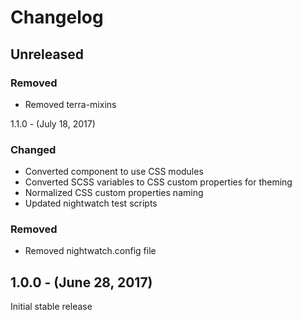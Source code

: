 Changelog
=========

Unreleased
----------
### Removed
* Removed terra-mixins

1.1.0 - (July 18, 2017)
### Changed
* Converted component to use CSS modules
* Converted SCSS variables to CSS custom properties for theming
* Normalized CSS custom properties naming
* Updated nightwatch test scripts

### Removed
* Removed nightwatch.config file

1.0.0 - (June 28, 2017)
------------------
Initial stable release
